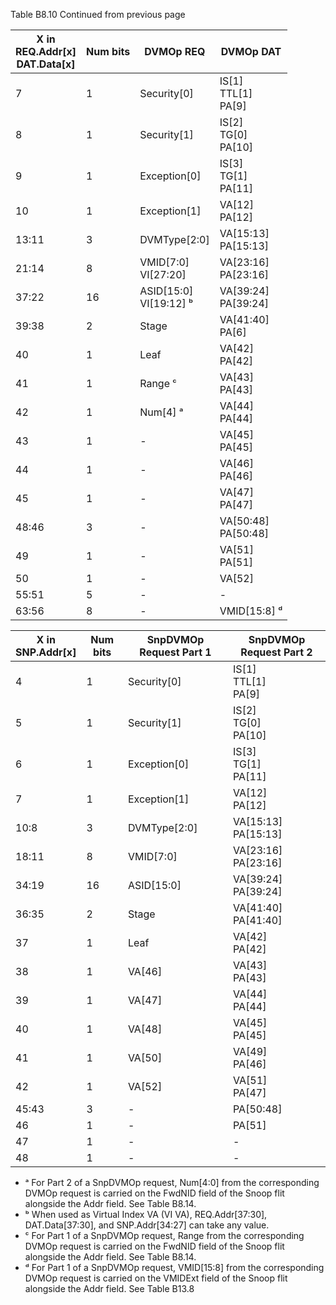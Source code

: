 Table B8.10 Continued from previous page

| X in </br> REQ.Addr[x] </br> DAT.Data[x] | Num bits | DVMOp REQ                    | DVMOp DAT                      |
|------------------------------------------|----------|------------------------------|--------------------------------|
| 7                                        | 1        | Security[0]                  | IS[1] </br> TTL[1] </br> PA[9] |
| 8                                        | 1        | Security[1]                  | IS[2] </br> TG[0] </br> PA[10] |
| 9                                        | 1        | Exception[0]                 | IS[3] </br> TG[1] </br> PA[11] |
| 10                                       | 1        | Exception[1]                 | VA[12] </br> PA[12]            |
| 13:11                                    | 3        | DVMType[2:0]                 | VA[15:13] </br> PA[15:13]      |
| 21:14                                    | 8        | VMID[7:0] </br> VI[27:20]    | VA[23:16] </br> PA[23:16]      |
| 37:22                                    | 16       | ASID[15:0] </br> VI[19:12] ᵇ | VA[39:24] </br> PA[39:24]      |
| 39:38                                    | 2        | Stage                        | VA[41:40] </br> PA[6]          |
| 40                                       | 1        | Leaf                         | VA[42] </br> PA[42]            |
| 41                                       | 1        | Range ᶜ                      | VA[43] </br> PA[43]            |
| 42                                       | 1        | Num[4] ᵃ                     | VA[44] </br> PA[44]            |
| 43                                       | 1        | -                            | VA[45] </br> PA[45]            |
| 44                                       | 1        | -                            | VA[46] </br> PA[46]            |
| 45                                       | 1        | -                            | VA[47] </br> PA[47]            |
| 48:46                                    | 3        | -                            | VA[50:48] </br> PA[50:48]      |
| 49                                       | 1        | -                            | VA[51] </br> PA[51]            |
| 50                                       | 1        | -                            | VA[52]                         |
| 55:51                                    | 5        | -                            | -                              |
| 63:56                                    | 8        | -                            | VMID[15:8] ᵈ                   |

| X in </br> SNP.Addr[x] | Num bits | SnpDVMOp Request Part 1 | SnpDVMOp Request Part 2        |
|------------------------|----------|-------------------------|--------------------------------|
| 4                      | 1        | Security[0]             | IS[1] </br> TTL[1] </br> PA[9] |
| 5                      | 1        | Security[1]             | IS[2] </br> TG[0] </br> PA[10] |
| 6                      | 1        | Exception[0]            | IS[3] </br> TG[1] </br> PA[11] |
| 7                      | 1        | Exception[1]            | VA[12] </br> PA[12]            |
| 10:8                   | 3        | DVMType[2:0]            | VA[15:13] </br> PA[15:13]      |
| 18:11                  | 8        | VMID[7:0]               | VA[23:16] </br> PA[23:16]      |
| 34:19                  | 16       | ASID[15:0]              | VA[39:24] </br> PA[39:24]      |
| 36:35                  | 2        | Stage                   | VA[41:40] </br> PA[41:40]      |
| 37                     | 1        | Leaf                    | VA[42] </br> PA[42]            |
| 38                     | 1        | VA[46]                  | VA[43] </br> PA[43]            |
| 39                     | 1        | VA[47]                  | VA[44] </br> PA[44]            |
| 40                     | 1        | VA[48]                  | VA[45] </br> PA[45]            |
| 41                     | 1        | VA[50]                  | VA[49] </br> PA[46]            |
| 42                     | 1        | VA[52]                  | VA[51] </br> PA[47]            |
| 45:43                  | 3        | -                       | PA[50:48]                      |
| 46                     | 1        | -                       | PA[51]                         |
| 47                     | 1        | -                       | -                              |
| 48                     | 1        | -                       | -                              |

- ᵃ For Part 2 of a SnpDVMOp request, Num[4:0] from the corresponding DVMOp request is carried on the FwdNID field of the Snoop flit alongside the Addr field. See Table B8.14.
- ᵇ When used as Virtual Index VA (VI VA), REQ.Addr[37:30], DAT.Data[37:30], and SNP.Addr[34:27] can take any value.
- ᶜ For Part 1 of a SnpDVMOp request, Range from the corresponding DVMOp request is carried on the FwdNID field of the Snoop flit alongside the Addr field. See Table B8.14.
- ᵈ For Part 1 of a SnpDVMOp request, VMID[15:8] from the corresponding DVMOp request is carried on the VMIDExt field of the Snoop flit alongside the Addr field. See Table B13.8